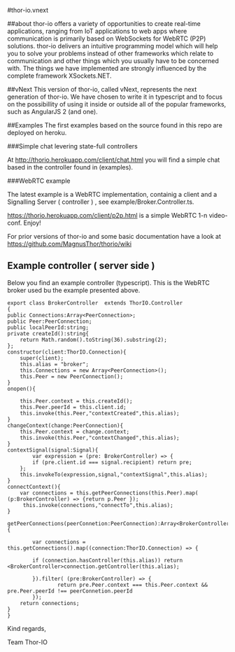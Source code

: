 #thor-io.vnext


##about
thor-io offers a variety of opportunities to create real-time applications, ranging from IoT applications to web apps where communication is primarily based on WebSockets for WebRTC (P2P) solutions. thor-io delivers an intuitive programming model which will help you to solve your problems instead of other frameworks which relate to communication and other things which you usually have to be concerned with. The things we have implemented are strongly influenced by the complete framework XSockets.NET.


##vNext
This version of thor-io, called vNext, represents the next generation of thor-io. We have chosen to write it in typescript and to focus on the possibillity of using it inside or outside all of the popular frameworks, such as AngularJS 2 (and one).

##Examples
The first examples based on the source found in this repo are deployed on heroku. 

###Simple chat levering state-full controllers

At http://thorio.herokuapp.com/client/chat.html you will find a simple chat based in the controller found in (examples).

###WebRTC example

The latest example is a WebRTC implementation, containig a client and a Signalling Server ( controller ) , see example/Broker.Controller.ts.

   https://thorio.herokuapp.com/client/p2p.html is a simple WebRTC 1-n video-conf.   Enjoy!



For prior versions of thor-io and some basic documentation have a look at https://github.com/MagnusThor/thorio/wiki

## Example controller ( server side )

Below you find an example controller (typescript). This is the WebRTC broker used bu the example presented above.





    export class BrokerController  extends ThorIO.Controller
    {
    public Connections:Array<PeerConnection>;
    public Peer:PeerConnection;
    public localPeerId:string;
    private createId():string{
        return Math.random().toString(36).substring(2);
    };
    constructor(client:ThorIO.Connection){
        super(client);
        this.alias = "broker";
        this.Connections = new Array<PeerConnection>();
        this.Peer = new PeerConnection();
    }
    onopen(){
   
        this.Peer.context = this.createId();
        this.Peer.peerId = this.client.id;
        this.invoke(this.Peer,"contextCreated",this.alias);
    }
    changeContext(change:PeerConnection){
        this.Peer.context = change.context;
        this.invoke(this.Peer,"contextChanged",this.alias);
    }
    contextSignal(signal:Signal){
            var expression = (pre: BrokerController) => {
            if (pre.client.id === signal.recipient) return pre;
        };
        this.invokeTo(expression,signal,"contextSignal",this.alias);
    }
    connectContext(){
        var connections = this.getPeerConnections(this.Peer).map( (p:BrokerController) => {return p.Peer });
         this.invoke(connections,"connectTo",this.alias);
    }
 
    getPeerConnections(peerConnetion:PeerConnection):Array<BrokerController>{

            var connections = this.getConnections().map((connection:ThorIO.Connection) => {

            if (connection.hasController(this.alias)) return <BrokerController>connection.getController(this.alias);

            }).filter( (pre:BrokerController) => {
                    return pre.Peer.context === this.Peer.context && pre.Peer.peerId !== peerConnetion.peerId
            });
        return connections;
    }
    }






Kind regards,

Team Thor-IO
